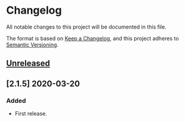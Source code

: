 # Changelog

All notable changes to this project will be documented in this file.

The format is based on [Keep a Changelog](https://keepachangelog.com/en/1.0.0/),
and this project adheres to [Semantic Versioning](https://semver.org/spec/v2.0.0.html).

## [Unreleased]

## [2.1.5] 2020-03-20

### Added

- First release.

[Unreleased]: https://github.com/giantswarm/cluster-operator/compare/v2.1.5...HEAD
[0.1.0]: https://github.com/giantswarm/cluster-operator/releases/tag/v2.1.5
